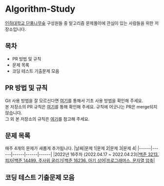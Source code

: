 # Algorithm-Study
[인하대학교 단풍나무숲](https://www.facebook.com/inhamaple) 구성원들 중 알고리즘 문제풀이에 관심이 있는 사람들을 위한 저장소입니다.

## 목차
* PR 방법 및 규칙
* 문제 목록
* 코딩 테스트 기출문제 모음

## PR 방법 및 규칙
Git 사용 방법을 잘 모르신다면 [여기]()를 통해서 기초 사용 방법을 확인해 주세요.  
본 저장소의 PR 규칙은 [여기]()를 통해 확인해 주세요. 규칙에 어긋나는 PR은 merge되지 않습니다.  
그 외 본 저장소의 규칙은 [여기]()를 참고해 주세요.  

## 문제 목록
매주 4개의 문제가 새롭게 추가됩니다.
|날짜|문제 1|문제 2|문제 3|문제 4|
|------|------|------|------|------|
|2022년 16주차  (2022.04.17 ~ 2022.04.23)|[백준 3213.  피자](https://www.acmicpc.net/problem/3213)|[백준 14499.  주사위 굴리기](https://www.acmicpc.net/problem/14499)|[백준 16236.  아기 상어](https://www.acmicpc.net/problem/16236)|[프로그래머스.  문자열 압축](https://programmers.co.kr/learn/courses/30/lessons/60057)|

## 코딩 테스트 기출문제 모음
